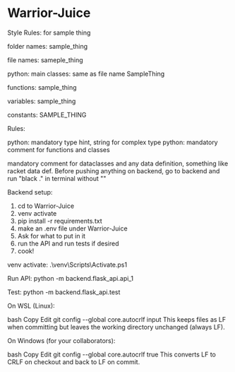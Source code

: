# Warrior-Juice
Style Rules: for sample thing

folder names:
sample_thing

file names:
sameple_thing

python: main classes: same as file name
SampleThing

functions:
sample_thing

variables: 
sample_thing

constants:
SAMPLE_THING




Rules:

python: mandatory type hint, string for complex type
python: mandatory comment for functions and classes

mandatory comment for dataclasses and any data definition, something like racket data def.
Before pushing anything on backend, go to backend and run "black ." in terminal without ""


Backend setup: 
1. cd to Warrior-Juice
2. venv activate
3. pip install -r requirements.txt
4. make an .env file under Warrior-Juice
5. Ask for what to put in it
6. run the API and run tests if desired
7. cook!


venv activate:
.\venv\Scripts\Activate.ps1

Run API:
python -m backend.flask_api.api_1

Test: 
python -m backend.flask_api.test


On WSL (Linux):

bash
Copy
Edit
git config --global core.autocrlf input
This keeps files as LF when committing but leaves the working directory unchanged (always LF).

On Windows (for your collaborators):

bash
Copy
Edit
git config --global core.autocrlf true
This converts LF to CRLF on checkout and back to LF on commit.